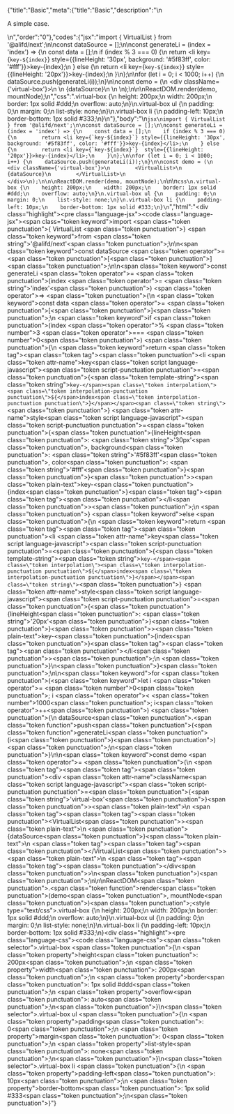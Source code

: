 {"title":"Basic","meta":{"title":"Basic","description":"\n<p>A simple case.</p>\n","order":"0"},"codes":{"jsx":"import { VirtualList } from '@alifd/next';\n\nconst dataSource = [];\n\nconst generateLi = (index = 'index') => {\n    const data = [];\n    if (index % 3 === 0) {\n        return <li key={`key-${index}`} style={{lineHeight: '30px', background: '#5f83ff', color: '#fff'}}>key-{index}</li>;\n    } else {\n        return <li key={`key-${index}`}  style={{lineHeight: '20px'}}>key-{index}</li>;\n    }\n};\n\nfor (let i = 0; i < 1000; i++) {\n    dataSource.push(generateLi(i));\n}\n\nconst demo = (\n    <div className={'virtual-box'}>\n        <VirtualList>\n            {dataSource}\n        </VirtualList>\n    </div>\n);\n\n\nReactDOM.render(demo, mountNode);\n","css":".virtual-box {\n    height: 200px;\n    width: 200px;\n    border: 1px solid #ddd;\n    overflow: auto;\n}\n.virtual-box ul {\n    padding: 0;\n    margin: 0;\n    list-style: none;\n}\n.virtual-box li {\n    padding-left: 10px;\n    border-bottom: 1px solid #333;\n}\n"},"body":"\n````jsx\nimport { VirtualList } from '@alifd/next';\n\nconst dataSource = [];\n\nconst generateLi = (index = 'index') => {\n    const data = [];\n    if (index % 3 === 0) {\n        return <li key={`key-${index}`} style={{lineHeight: '30px', background: '#5f83ff', color: '#fff'}}>key-{index}</li>;\n    } else {\n        return <li key={`key-${index}`}  style={{lineHeight: '20px'}}>key-{index}</li>;\n    }\n};\n\nfor (let i = 0; i < 1000; i++) {\n    dataSource.push(generateLi(i));\n}\n\nconst demo = (\n    <div className={'virtual-box'}>\n        <VirtualList>\n            {dataSource}\n        </VirtualList>\n    </div>\n);\n\n\nReactDOM.render(demo, mountNode);\n````\n\n````css\n.virtual-box {\n    height: 200px;\n    width: 200px;\n    border: 1px solid #ddd;\n    overflow: auto;\n}\n.virtual-box ul {\n    padding: 0;\n    margin: 0;\n    list-style: none;\n}\n.virtual-box li {\n    padding-left: 10px;\n    border-bottom: 1px solid #333;\n}\n````","html":"<script>(function(){'use strict';\n\nvar _next = require('@alifd/next');\n\nvar dataSource = [];\n\nvar generateLi = function generateLi() {\n    var index = arguments.length > 0 && arguments[0] !== undefined ? arguments[0] : 'index';\n\n    var data = [];\n    if (index % 3 === 0) {\n        return React.createElement(\n            'li',\n            { key: 'key-' + index, style: { lineHeight: '30px', background: '#5f83ff', color: '#fff' } },\n            'key-',\n            index\n        );\n    } else {\n        return React.createElement(\n            'li',\n            { key: 'key-' + index, style: { lineHeight: '20px' } },\n            'key-',\n            index\n        );\n    }\n};\n\nfor (var i = 0; i < 1000; i++) {\n    dataSource.push(generateLi(i));\n}\n\nvar demo = React.createElement(\n    'div',\n    { className: 'virtual-box' },\n    React.createElement(\n        _next.VirtualList,\n        null,\n        dataSource\n    )\n);\n\nReactDOM.render(demo, mountNode);})()</script><div class=\"highlight\"><pre class=\"language-jsx\"><code class=\"language-jsx\"><span class=\"token keyword\">import</span> <span class=\"token punctuation\">{</span> VirtualList <span class=\"token punctuation\">}</span> <span class=\"token keyword\">from</span> <span class=\"token string\">'@alifd/next'</span><span class=\"token punctuation\">;</span>\n\n<span class=\"token keyword\">const</span> dataSource <span class=\"token operator\">=</span> <span class=\"token punctuation\">[</span><span class=\"token punctuation\">]</span><span class=\"token punctuation\">;</span>\n\n<span class=\"token keyword\">const</span> generateLi <span class=\"token operator\">=</span> <span class=\"token punctuation\">(</span>index <span class=\"token operator\">=</span> <span class=\"token string\">'index'</span><span class=\"token punctuation\">)</span> <span class=\"token operator\">=></span> <span class=\"token punctuation\">{</span>\n    <span class=\"token keyword\">const</span> data <span class=\"token operator\">=</span> <span class=\"token punctuation\">[</span><span class=\"token punctuation\">]</span><span class=\"token punctuation\">;</span>\n    <span class=\"token keyword\">if</span> <span class=\"token punctuation\">(</span>index <span class=\"token operator\">%</span> <span class=\"token number\">3</span> <span class=\"token operator\">===</span> <span class=\"token number\">0</span><span class=\"token punctuation\">)</span> <span class=\"token punctuation\">{</span>\n        <span class=\"token keyword\">return</span> <span class=\"token tag\"><span class=\"token tag\"><span class=\"token punctuation\">&lt;</span>li</span> <span class=\"token attr-name\">key</span><span class=\"token script language-javascript\"><span class=\"token script-punctuation punctuation\">=</span><span class=\"token punctuation\">{</span><span class=\"token template-string\"><span class=\"token string\">`key-</span><span class=\"token interpolation\"><span class=\"token interpolation-punctuation punctuation\">${</span>index<span class=\"token interpolation-punctuation punctuation\">}</span></span><span class=\"token string\">`</span></span><span class=\"token punctuation\">}</span></span> <span class=\"token attr-name\">style</span><span class=\"token script language-javascript\"><span class=\"token script-punctuation punctuation\">=</span><span class=\"token punctuation\">{</span><span class=\"token punctuation\">{</span>lineHeight<span class=\"token punctuation\">:</span> <span class=\"token string\">'30px'</span><span class=\"token punctuation\">,</span> background<span class=\"token punctuation\">:</span> <span class=\"token string\">'#5f83ff'</span><span class=\"token punctuation\">,</span> color<span class=\"token punctuation\">:</span> <span class=\"token string\">'#fff'</span><span class=\"token punctuation\">}</span><span class=\"token punctuation\">}</span></span><span class=\"token punctuation\">></span></span><span class=\"token plain-text\">key-</span><span class=\"token punctuation\">{</span>index<span class=\"token punctuation\">}</span><span class=\"token tag\"><span class=\"token tag\"><span class=\"token punctuation\">&lt;/</span>li</span><span class=\"token punctuation\">></span></span><span class=\"token punctuation\">;</span>\n    <span class=\"token punctuation\">}</span> <span class=\"token keyword\">else</span> <span class=\"token punctuation\">{</span>\n        <span class=\"token keyword\">return</span> <span class=\"token tag\"><span class=\"token tag\"><span class=\"token punctuation\">&lt;</span>li</span> <span class=\"token attr-name\">key</span><span class=\"token script language-javascript\"><span class=\"token script-punctuation punctuation\">=</span><span class=\"token punctuation\">{</span><span class=\"token template-string\"><span class=\"token string\">`key-</span><span class=\"token interpolation\"><span class=\"token interpolation-punctuation punctuation\">${</span>index<span class=\"token interpolation-punctuation punctuation\">}</span></span><span class=\"token string\">`</span></span><span class=\"token punctuation\">}</span></span>  <span class=\"token attr-name\">style</span><span class=\"token script language-javascript\"><span class=\"token script-punctuation punctuation\">=</span><span class=\"token punctuation\">{</span><span class=\"token punctuation\">{</span>lineHeight<span class=\"token punctuation\">:</span> <span class=\"token string\">'20px'</span><span class=\"token punctuation\">}</span><span class=\"token punctuation\">}</span></span><span class=\"token punctuation\">></span></span><span class=\"token plain-text\">key-</span><span class=\"token punctuation\">{</span>index<span class=\"token punctuation\">}</span><span class=\"token tag\"><span class=\"token tag\"><span class=\"token punctuation\">&lt;/</span>li</span><span class=\"token punctuation\">></span></span><span class=\"token punctuation\">;</span>\n    <span class=\"token punctuation\">}</span>\n<span class=\"token punctuation\">}</span><span class=\"token punctuation\">;</span>\n\n<span class=\"token keyword\">for</span> <span class=\"token punctuation\">(</span><span class=\"token keyword\">let</span> i <span class=\"token operator\">=</span> <span class=\"token number\">0</span><span class=\"token punctuation\">;</span> i <span class=\"token operator\">&lt;</span> <span class=\"token number\">1000</span><span class=\"token punctuation\">;</span> i<span class=\"token operator\">++</span><span class=\"token punctuation\">)</span> <span class=\"token punctuation\">{</span>\n    dataSource<span class=\"token punctuation\">.</span><span class=\"token function\">push</span><span class=\"token punctuation\">(</span><span class=\"token function\">generateLi</span><span class=\"token punctuation\">(</span>i<span class=\"token punctuation\">)</span><span class=\"token punctuation\">)</span><span class=\"token punctuation\">;</span>\n<span class=\"token punctuation\">}</span>\n\n<span class=\"token keyword\">const</span> demo <span class=\"token operator\">=</span> <span class=\"token punctuation\">(</span>\n    <span class=\"token tag\"><span class=\"token tag\"><span class=\"token punctuation\">&lt;</span>div</span> <span class=\"token attr-name\">className</span><span class=\"token script language-javascript\"><span class=\"token script-punctuation punctuation\">=</span><span class=\"token punctuation\">{</span><span class=\"token string\">'virtual-box'</span><span class=\"token punctuation\">}</span></span><span class=\"token punctuation\">></span></span><span class=\"token plain-text\">\n        </span><span class=\"token tag\"><span class=\"token tag\"><span class=\"token punctuation\">&lt;</span>VirtualList</span><span class=\"token punctuation\">></span></span><span class=\"token plain-text\">\n            </span><span class=\"token punctuation\">{</span>dataSource<span class=\"token punctuation\">}</span><span class=\"token plain-text\">\n        </span><span class=\"token tag\"><span class=\"token tag\"><span class=\"token punctuation\">&lt;/</span>VirtualList</span><span class=\"token punctuation\">></span></span><span class=\"token plain-text\">\n    </span><span class=\"token tag\"><span class=\"token tag\"><span class=\"token punctuation\">&lt;/</span>div</span><span class=\"token punctuation\">></span></span>\n<span class=\"token punctuation\">)</span><span class=\"token punctuation\">;</span>\n\n\nReactDOM<span class=\"token punctuation\">.</span><span class=\"token function\">render</span><span class=\"token punctuation\">(</span>demo<span class=\"token punctuation\">,</span> mountNode<span class=\"token punctuation\">)</span><span class=\"token punctuation\">;</span></code></pre></div><style type=\"text/css\">.virtual-box {\n    height: 200px;\n    width: 200px;\n    border: 1px solid #ddd;\n    overflow: auto;\n}\n.virtual-box ul {\n    padding: 0;\n    margin: 0;\n    list-style: none;\n}\n.virtual-box li {\n    padding-left: 10px;\n    border-bottom: 1px solid #333;\n}</style><div class=\"highlight\"><pre class=\"language-css\"><code class=\"language-css\"><span class=\"token selector\">.virtual-box</span> <span class=\"token punctuation\">{</span>\n    <span class=\"token property\">height</span><span class=\"token punctuation\">:</span> 200px<span class=\"token punctuation\">;</span>\n    <span class=\"token property\">width</span><span class=\"token punctuation\">:</span> 200px<span class=\"token punctuation\">;</span>\n    <span class=\"token property\">border</span><span class=\"token punctuation\">:</span> 1px solid #ddd<span class=\"token punctuation\">;</span>\n    <span class=\"token property\">overflow</span><span class=\"token punctuation\">:</span> auto<span class=\"token punctuation\">;</span>\n<span class=\"token punctuation\">}</span>\n<span class=\"token selector\">.virtual-box ul</span> <span class=\"token punctuation\">{</span>\n    <span class=\"token property\">padding</span><span class=\"token punctuation\">:</span> 0<span class=\"token punctuation\">;</span>\n    <span class=\"token property\">margin</span><span class=\"token punctuation\">:</span> 0<span class=\"token punctuation\">;</span>\n    <span class=\"token property\">list-style</span><span class=\"token punctuation\">:</span> none<span class=\"token punctuation\">;</span>\n<span class=\"token punctuation\">}</span>\n<span class=\"token selector\">.virtual-box li</span> <span class=\"token punctuation\">{</span>\n    <span class=\"token property\">padding-left</span><span class=\"token punctuation\">:</span> 10px<span class=\"token punctuation\">;</span>\n    <span class=\"token property\">border-bottom</span><span class=\"token punctuation\">:</span> 1px solid #333<span class=\"token punctuation\">;</span>\n<span class=\"token punctuation\">}</span></code></pre></div>"}